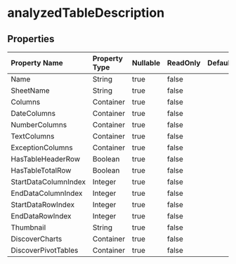 # **analyzedTableDescription**

 

## **Properties**

| Property Name | Property Type | Nullable |  ReadOnly | DefaultValue | Description | 
| :- | :- | :- |:- |  :- | :- |
|Name|String|true|false |  ||
|SheetName|String|true|false |  ||
|Columns|Container|true|false |  ||
|DateColumns|Container|true|false |  ||
|NumberColumns|Container|true|false |  ||
|TextColumns|Container|true|false |  ||
|ExceptionColumns|Container|true|false |  ||
|HasTableHeaderRow|Boolean|true|false |  ||
|HasTableTotalRow|Boolean|true|false |  ||
|StartDataColumnIndex|Integer|true|false |  ||
|EndDataColumnIndex|Integer|true|false |  ||
|StartDataRowIndex|Integer|true|false |  ||
|EndDataRowIndex|Integer|true|false |  ||
|Thumbnail|String|true|false |  |Base64String|
|DiscoverCharts|Container|true|false |  ||
|DiscoverPivotTables|Container|true|false |  ||

